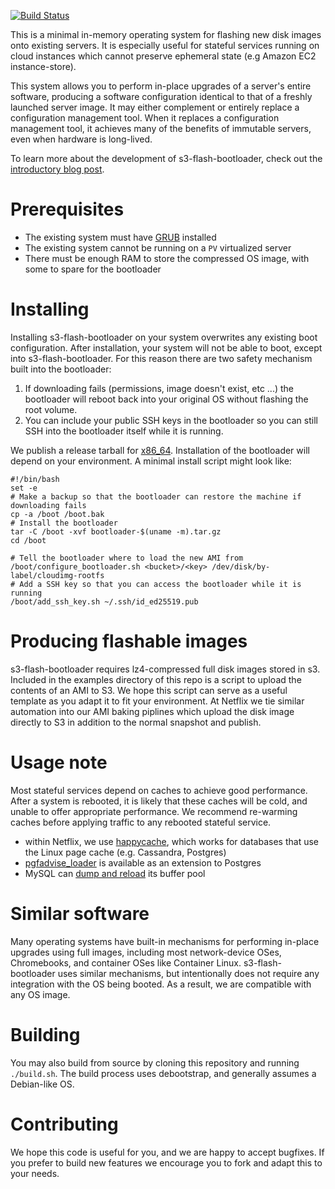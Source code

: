 [![Build Status](https://travis-ci.com/Netflix-Skunkworks/s3-flash-bootloader.svg?branch=master)](https://travis-ci.com/Netflix-Skunkworks/s3-flash-bootloader)

This is a minimal in-memory operating system for flashing new disk images onto
existing servers. It is especially useful for stateful services running on
cloud instances which cannot preserve ephemeral state (e.g Amazon EC2
instance-store).

This system allows you to perform in-place upgrades of a server's entire
software, producing a software configuration identical to that of a freshly
launched server image. It may either complement or entirely replace a
configuration management tool. When it replaces a configuration management
tool, it achieves many of the benefits of immutable servers, even when hardware
is long-lived.

To learn more about the development of s3-flash-bootloader, check out the
[introductory blog post][blog].

[blog]: https://medium.com/@NetflixTechBlog/datastore-flash-upgrades-187f1e4ef859

# Prerequisites

* The existing system must have [GRUB][GRUB] installed
* The existing system cannot be running on a `PV` virtualized server
* There must be enough RAM to store the compressed OS image, with some to spare 
  for the bootloader

[GRUB]: https://www.gnu.org/software/grub/

# Installing

Installing s3-flash-bootloader on your system overwrites any existing boot
configuration. After installation, your system will not be able to boot, except
into s3-flash-bootloader. For this reason there are two safety mechanism built
into the bootloader:

1. If downloading fails (permissions, image doesn't exist, etc ...) the
   bootloader will reboot back into your original OS without flashing the
   root volume.
2. You can include your public SSH keys in the bootloader so you can still SSH
   into the bootloader itself while it is running.

We publish a release tarball for [x86_64][release]. Installation of the
bootloader will depend on your environment. A minimal install script might look
like:

    #!/bin/bash
    set -e
    # Make a backup so that the bootloader can restore the machine if downloading fails
    cp -a /boot /boot.bak
    # Install the bootloader
    tar -C /boot -xvf bootloader-$(uname -m).tar.gz
    cd /boot

    # Tell the bootloader where to load the new AMI from
    /boot/configure_bootloader.sh <bucket>/<key> /dev/disk/by-label/cloudimg-rootfs
    # Add a SSH key so that you can access the bootloader while it is running
    /boot/add_ssh_key.sh ~/.ssh/id_ed25519.pub

[release]: https://github.com/Netflix-Skunkworks/s3-flash-bootloader/releases/latest/download/bootloader-x86_64.tar.gz

# Producing flashable images

s3-flash-bootloader requires lz4-compressed full disk images stored in s3.
Included in the examples directory of this repo is a script to upload the
contents of an AMI to S3. We hope this script can serve as a useful template as
you adapt it to fit your environment. At Netflix we tie similar automation into
our AMI baking piplines which upload the disk image directly to S3 in addition
to the normal snapshot and publish.

# Usage note

Most stateful services depend on caches to achieve good performance. After a
system is rebooted, it is likely that these caches will be cold, and unable to
offer appropriate performance. We recommend re-warming caches before applying
traffic to any rebooted stateful service.

 * within Netflix, we use [happycache][happycache], which works for databases
 that use the Linux page cache (e.g. Cassandra, Postgres)
 * [pgfadvise_loader][pgfincore] is available as an extension to Postgres
 * MySQL can [dump and reload][mysql-preload] its buffer pool

[happycache]: https://github.com/hashbrowncipher/happycache
[pgfincore]: https://git.postgresql.org/gitweb/?p=pgfincore.git;a=blob;f=README.md;h=e72215ec2cda0fa0b8fc0930f55588f1e09c64d6;hb=refs/heads/master
[mysql-preload]: https://dev.mysql.com/doc/refman/5.6/en/innodb-preload-buffer-pool.html

# Similar software

Many operating systems have built-in mechanisms for performing in-place
upgrades using full images, including most network-device OSes, Chromebooks,
and container OSes like Container Linux. s3-flash-bootloader uses similar
mechanisms, but intentionally does not require any integration with the OS
being booted. As a result, we are compatible with any OS image.

# Building

You may also build from source by cloning this repository and running
`./build.sh`. The build process uses debootstrap, and generally assumes a
Debian-like OS.

# Contributing

We hope this code is useful for you, and we are happy to accept bugfixes.
If you prefer to build new features we encourage you to fork and adapt this to
your needs.
